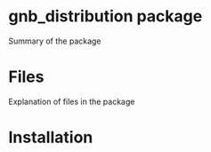 # gnb_distribution package

Summary of the package

# Files

Explanation of files in the package

# Installation